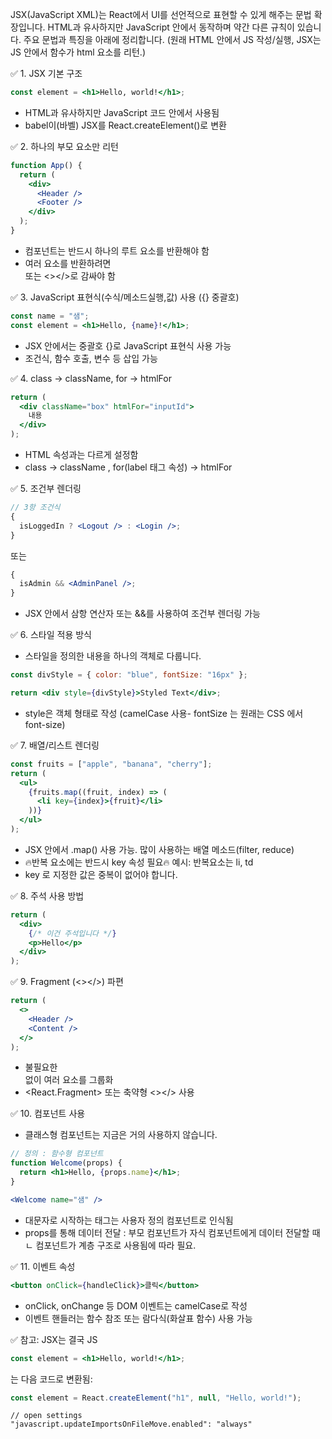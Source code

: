 JSX(JavaScript XML)는 React에서 UI를 선언적으로 표현할 수 있게 해주는 문법 확장입니다. HTML과 유사하지만 JavaScript 안에서 동작하며 약간 다른 규칙이 있습니다. 주요 문법과 특징을 아래에 정리합니다. (원래 HTML 안에서 JS 작성/실행, JSX는 JS 안에서 함수가 html 요소를 리턴.)

✅ 1. JSX 기본 구조

```jsx
const element = <h1>Hello, world!</h1>;
```

- HTML과 유사하지만 JavaScript 코드 안에서 사용됨
- babel이(바벨) JSX를 React.createElement()로 변환

✅ 2. 하나의 부모 요소만 리턴

```jsx
function App() {
  return (
    <div>
      <Header />
      <Footer />
    </div>
  );
}
```

- 컴포넌트는 반드시 하나의 루트 요소를 반환해야 함
- 여러 요소를 반환하려면 <div> 또는 <></>로 감싸야 함

✅ 3. JavaScript 표현식(수식/메소드실행,값) 사용 ({} 중괄호)

```jsx
const name = "샘";
const element = <h1>Hello, {name}!</h1>;
```

- JSX 안에서는 중괄호 {}로 JavaScript 표현식 사용 가능
- 조건식, 함수 호출, 변수 등 삽입 가능

✅ 4. class → className, for → htmlFor

```jsx
return (
  <div className="box" htmlFor="inputId">
    내용
  </div>
);
```

- HTML 속성과는 다르게 설정함
- class → className , for(label 태그 속성) → htmlFor

✅ 5. 조건부 렌더링

```jsx
// 3항 조건식
{
  isLoggedIn ? <Logout /> : <Login />;
}
```

또는

```jsx
{
  isAdmin && <AdminPanel />;
}
```

- JSX 안에서 삼항 연산자 또는 &&를 사용하여 조건부 렌더링 가능

✅ 6. 스타일 적용 방식
- 스타일을 정의한 내용을 하나의 객체로 다룹니다.

```jsx
const divStyle = { color: "blue", fontSize: "16px" };

return <div style={divStyle}>Styled Text</div>;
```

- style은 객체 형태로 작성 (camelCase 사용- fontSize 는 원래는 CSS 에서 font-size)

✅ 7. 배열/리스트 렌더링

```jsx
const fruits = ["apple", "banana", "cherry"];
return (
  <ul>
    {fruits.map((fruit, index) => (
      <li key={index}>{fruit}</li>
    ))}
  </ul>
);
```

- JSX 안에서 .map() 사용 가능. 많이 사용하는 배열 메소드(filter, reduce)
- 🔥반복 요소에는 반드시 key 속성 필요🔥 예시: 반복요소는 li, td
- key 로 지정한 값은 중복이 없어야 합니다.

✅ 8. 주석 사용 방법

```jsx
return (
  <div>
    {/* 이건 주석입니다 */}
    <p>Hello</p>
  </div>
);
```
 
✅ 9. Fragment (<></>) 파편

```jsx
return (
  <>
    <Header />
    <Content />
  </>
);
```

- 불필요한 <div> 없이 여러 요소를 그룹화
- <React.Fragment> 또는 축약형 <></> 사용

✅ 10. 컴포넌트 사용
- 클래스형 컴포넌트는 지금은 거의 사용하지 않습니다.

```jsx
// 정의 : 함수형 컴포넌트
function Welcome(props) {
  return <h1>Hello, {props.name}</h1>;
}
```

```jsx
<Welcome name="샘" />
```

- 대문자로 시작하는 태그는 사용자 정의 컴포넌트로 인식됨
- props를 통해 데이터 전달 : 부모 컴포넌트가 자식 컴포넌트에게 데이터 전달할 때
    ㄴ 컴포넌트가 계층 구조로 사용됨에 따라 필요.

✅ 11. 이벤트 속성

```jsx
<button onClick={handleClick}>클릭</button>
```

- onClick, onChange 등 DOM 이벤트는 camelCase로 작성
- 이벤트 핸들러는 함수 참조 또는 람다식(화살표 함수) 사용 가능

✅ 참고: JSX는 결국 JS

```jsx
const element = <h1>Hello, world!</h1>;
```

는 다음 코드로 변환됨:

```js
const element = React.createElement("h1", null, "Hello, world!");
```

```
// open settings
"javascript.updateImportsOnFileMove.enabled": "always"
```
